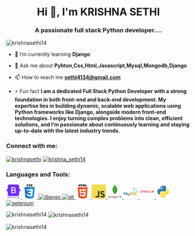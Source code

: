 <h1 align="center">Hi 👋, I'm KRISHNA SETHI</h1>
<h3 align="center">A passionate full stack Python developer....</h3>

<p align="left"> <img src="https://komarev.com/ghpvc/?username=krishnasethi14&label=Profile%20views&color=0e75b6&style=flat" alt="krishnasethi14" /> </p>

- 🌱 I’m currently learning **Django**

- 💬 Ask me about **Pyhton,Css,Html,Javascript,Mysql,Mongodb,Django**

- 📫 How to reach me **sethi4134@gmail.com**

- ⚡ Fun fact **I am a dedicated Full Stack Python Developer with a strong foundation in both front-end and back-end development. My expertise lies in building dynamic, scalable web applications using Python frameworks like Django, alongside modern front-end technologies. I enjoy turning complex problems into clean, efficient solutions, and I’m passionate about continuously learning and staying up-to-date with the latest industry trends.**

<h3 align="left">Connect with me:</h3>
<p align="left">
<a href="https://linkedin.com/in/krishnasethi" target="blank"><img align="center" src="https://raw.githubusercontent.com/rahuldkjain/github-profile-readme-generator/master/src/images/icons/Social/linked-in-alt.svg" alt="krishnasethi" height="30" width="40" /></a>
<a href="https://instagram.com/krishna_sethi14" target="blank"><img align="center" src="https://raw.githubusercontent.com/rahuldkjain/github-profile-readme-generator/master/src/images/icons/Social/instagram.svg" alt="krishna_sethi14" height="30" width="40" /></a>
</p>

<h3 align="left">Languages and Tools:</h3>
<p align="left"> <a href="https://getbootstrap.com" target="_blank" rel="noreferrer"> <img src="https://raw.githubusercontent.com/devicons/devicon/master/icons/bootstrap/bootstrap-plain-wordmark.svg" alt="bootstrap" width="40" height="40"/> </a> <a href="https://www.w3schools.com/css/" target="_blank" rel="noreferrer"> <img src="https://raw.githubusercontent.com/devicons/devicon/master/icons/css3/css3-original-wordmark.svg" alt="css3" width="40" height="40"/> </a> <a href="https://www.djangoproject.com/" target="_blank" rel="noreferrer"> <img src="https://cdn.worldvectorlogo.com/logos/django.svg" alt="django" width="40" height="40"/> </a> <a href="https://git-scm.com/" target="_blank" rel="noreferrer"> <img src="https://www.vectorlogo.zone/logos/git-scm/git-scm-icon.svg" alt="git" width="40" height="40"/> </a> <a href="https://www.w3.org/html/" target="_blank" rel="noreferrer"> <img src="https://raw.githubusercontent.com/devicons/devicon/master/icons/html5/html5-original-wordmark.svg" alt="html5" width="40" height="40"/> </a> <a href="https://developer.mozilla.org/en-US/docs/Web/JavaScript" target="_blank" rel="noreferrer"> <img src="https://raw.githubusercontent.com/devicons/devicon/master/icons/javascript/javascript-original.svg" alt="javascript" width="40" height="40"/> </a> <a href="https://www.mongodb.com/" target="_blank" rel="noreferrer"> <img src="https://raw.githubusercontent.com/devicons/devicon/master/icons/mongodb/mongodb-original-wordmark.svg" alt="mongodb" width="40" height="40"/> </a> <a href="https://www.mysql.com/" target="_blank" rel="noreferrer"> <img src="https://raw.githubusercontent.com/devicons/devicon/master/icons/mysql/mysql-original-wordmark.svg" alt="mysql" width="40" height="40"/> </a> <a href="https://www.oracle.com/" target="_blank" rel="noreferrer"> <img src="https://raw.githubusercontent.com/devicons/devicon/master/icons/oracle/oracle-original.svg" alt="oracle" width="40" height="40"/> </a> <a href="https://www.python.org" target="_blank" rel="noreferrer"> <img src="https://raw.githubusercontent.com/devicons/devicon/master/icons/python/python-original.svg" alt="python" width="40" height="40"/> </a> <a href="https://www.selenium.dev" target="_blank" rel="noreferrer"> <img src="https://raw.githubusercontent.com/detain/svg-logos/780f25886640cef088af994181646db2f6b1a3f8/svg/selenium-logo.svg" alt="selenium" width="40" height="40"/> </a> </p>

<p><img align="left" src="https://github-readme-stats.vercel.app/api/top-langs?username=krishnasethi14&show_icons=true&locale=en&layout=compact" alt="krishnasethi14" /></p>

<p>&nbsp;<img align="center" src="https://github-readme-stats.vercel.app/api?username=krishnasethi14&show_icons=true&locale=en" alt="krishnasethi14" /></p>

<p><img align="center" src="https://github-readme-streak-stats.herokuapp.com/?user=krishnasethi14&" alt="krishnasethi14" /></p>
